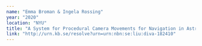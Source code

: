 ```yaml
---
name: "Emma Broman & Ingela Rossing"
year: "2020"
location: "NYU"
title: "A System for Procedural Camera Movements for Navigation in Astrographics"
link: "http://urn.kb.se/resolve?urn=urn:nbn:se:liu:diva-182410"
---
```

